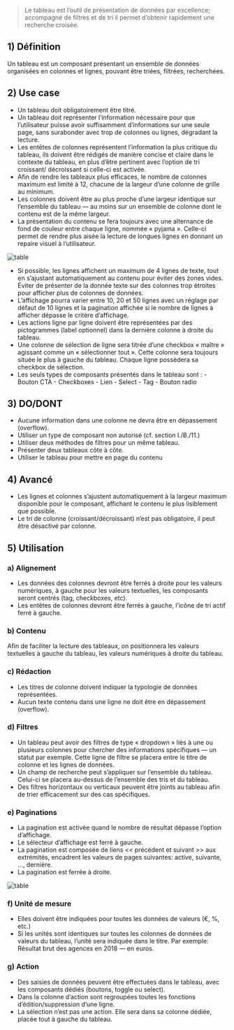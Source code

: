 > Le tableau est l’outil de présentation de données par excellence; accompagné de filtres et de tri il permet d’obtenir rapidement une recherche croisée.

## 1) Définition

Un tableau est un composant présentant un ensemble de données organisées en colonnes et lignes, pouvant être triées, filtrées, recherchées.

## 2) Use case

- Un tableau doit obligatoirement être titré.
- Un tableau doit représenter l’information nécessaire pour que l’utilisateur puisse avoir suffisamment d’informations sur une seule page, sans surabonder avec trop de colonnes ou lignes, dégradant la lecture.
- Les entêtes de colonnes représentent l’information la plus critique du tableau, ils doivent être rédigés de manière concise et claire dans le contexte du tableau, en plus d’être pertinent avec l’option de tri croissant/ décroissant si celle-ci est activée.
- Afin de rendre les tableaux plus efficaces, le nombre de colonnes maximum est limité à 12, chacune de la largeur d’une colonne de grille au minimum.
- Les colonnes doivent être au plus proche d’une largeur identique sur l’ensemble du tableau — au moins sur un ensemble de colonne dont le contenu est de la même largeur.
- La présentation du contenu se fera toujours avec une alternance de fond de couleur entre chaque ligne, nommée «&nbsp;pyjama&nbsp;». Celle-ci permet de rendre plus aisée la lecture de longues lignes en donnant un repaire visuel à l’utilisateur.

<p><img src="../../assets/images/tableau/tableau-01.jpg" alt="table" class="tk-markdown__img-fullscreen" /></p>

- Si possible, les lignes affichent un maximum de 4 lignes de texte, tout en s’ajustant automatiquement au contenu pour éviter des zones vides. Éviter de présenter de la donnée texte sur des colonnes trop étroites pour afficher plus de colonnes de données.
- L’affichage pourra varier entre 10, 20 et 50 lignes avec un réglage par défaut de 10 lignes et la pagination affichée si le nombre de lignes à afficher dépasse le critère d’affichage.
- Les actions ligne par ligne doivent être représentées par des pictogrammes (label optionnel) dans la dernière colonne à droite du tableau.
- Une colonne de sélection de ligne sera titrée d’une checkbox «&nbsp;maître&nbsp;» agissant comme un «&nbsp;sélectionner tout&nbsp;». Cette colonne sera toujours située le plus à gauche du tableau. Chaque ligne possèdera sa checkbox de sélection.
- Les seuls types de composants présentés dans le tableau sont : - Bouton CTA - Checkboxes - Lien - Select - Tag - Bouton radio

## 3) DO/DONT

- Aucune information dans une colonne ne devra être en dépassement (overflow).
- Utiliser un type de composant non autorisé (cf. section I./B./11.)
- Utiliser deux méthodes de filtres pour un même tableau.
- Présenter deux tableaux côte à côte.
- Utiliser le tableau pour mettre en page du contenu

## 4) Avancé

- Les lignes et colonnes s’ajustent automatiquement à la largeur maximum disponible pour le composant, affichant le contenu le plus lisiblement que possible.
- Le tri de colonne (croissant/décroissant) n’est pas obligatoire, il peut être désactivé par colonne.

## 5) Utilisation

### a) Alignement

- Les données des colonnes devront être ferrés à droite pour les valeurs numériques, à gauche pour les valeurs textuelles, les composants seront centrés (tag, checkboxes, etc).
- Les entêtes de colonnes devront être ferrés à gauche, l’icône de tri actif ferré à gauche.

### b) Contenu

Afin de faciliter la lecture des tableaux, on positionnera les valeurs textuelles à gauche du tableau, les valeurs numériques à droite du tableau.

### c) Rédaction

- Les titres de colonne doivent indiquer la typologie de données représentées.
- Aucun texte contenu dans une ligne ne doit être en dépassement (overflow).

### d) Filtres

- Un tableau peut avoir des filtres de type «&nbsp;dropdown&nbsp;» liés à une ou plusieurs colonnes pour chercher des informations spécifiques — un statut par exemple. Cette ligne de filtre se placera entre le titre de colonne et les lignes de données.
- Un champ de recherche peut s’appliquer sur l’ensemble du tableau. Celui-ci se placera au-dessus de l’ensemble des tris et du tableau.
- Des filtres horizontaux ou verticaux peuvent être joints au tableau afin de trier efficacement sur des cas spécifiques.

### e) Paginations

- La pagination est activée quand le nombre de résultat dépasse l’option d’affichage.
- Le sélecteur d’affichage est ferré à gauche.
- La pagination est composée de liens << précédent et suivant >> aux extrémités, encadrent les valeurs de pages suivantes: active, suivante, …, dernière.
- La pagination est ferrée à droite.

<p><img src="../../assets/images/tableau/tableau-02.jpg" alt="table" class="tk-markdown__img-fullscreen" /></p>

### f) Unité de mesure

- Elles doivent être indiquées pour toutes les données de valeurs (€, %, etc.)
- Si les unités sont identiques sur toutes les colonnes de données de valeurs du tableau, l’unité sera indiquée dans le titre. Par exemple: Résultat brut des agences en 2018 — en euros.

### g) Action

- Des saisies de données peuvent être effectuées dans le tableau, avec les composants dédiés (boutons, toggle ou select).
- Dans la colonne d’action sont regroupées toutes les fonctions d’édition/suppression d’une ligne.
- La sélection n’est pas une action. Elle sera dans sa colonne dédiée, placée tout à gauche du tableau.
